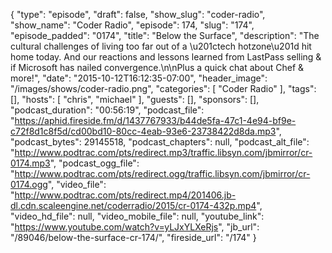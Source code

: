 {
  "type": "episode",
  "draft": false,
  "show_slug": "coder-radio",
  "show_name": "Coder Radio",
  "episode": 174,
  "slug": "174",
  "episode_padded": "0174",
  "title": "Below the Surface",
  "description": "The cultural challenges of living too far out of a \u201ctech hotzone\u201d hit home today. And our reactions and lessons learned from LastPass selling & if Microsoft has nailed convergence.\n\nPlus a quick chat about Chef & more!",
  "date": "2015-10-12T16:12:35-07:00",
  "header_image": "/images/shows/coder-radio.png",
  "categories": [
    "Coder Radio"
  ],
  "tags": [],
  "hosts": [
    "chris",
    "michael"
  ],
  "guests": [],
  "sponsors": [],
  "podcast_duration": "00:56:19",
  "podcast_file": "https://aphid.fireside.fm/d/1437767933/b44de5fa-47c1-4e94-bf9e-c72f8d1c8f5d/cd00bd10-80cc-4eab-93e6-23738422d8da.mp3",
  "podcast_bytes": 29145518,
  "podcast_chapters": null,
  "podcast_alt_file": "http://www.podtrac.com/pts/redirect.mp3/traffic.libsyn.com/jbmirror/cr-0174.mp3",
  "podcast_ogg_file": "http://www.podtrac.com/pts/redirect.ogg/traffic.libsyn.com/jbmirror/cr-0174.ogg",
  "video_file": "http://www.podtrac.com/pts/redirect.mp4/201406.jb-dl.cdn.scaleengine.net/coderradio/2015/cr-0174-432p.mp4",
  "video_hd_file": null,
  "video_mobile_file": null,
  "youtube_link": "https://www.youtube.com/watch?v=yLJxYLXeRjs",
  "jb_url": "/89046/below-the-surface-cr-174/",
  "fireside_url": "/174"
}

